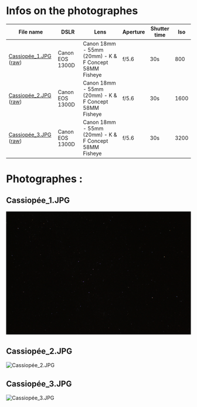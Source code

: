 # Infos on the photographes

| File name           | DSLR                   | Lens                                                  | Aperture | Shutter time| Iso |
| ------------------- | ---------------------- | ----------------------------------------------------- | -------- | ----------- | --- |
|[Cassiopée_1.JPG](https://github.com/RedGl0w/photograph/blob/master/astro/Cassiop%C3%A9e/Cassiop%C3%A9e_1.JPG) ([raw](https://raw.githubusercontent.com/RedGl0w/photograph/master/astro/Cassiop%C3%A9e/Cassiop%C3%A9e_1.JPG))|Canon EOS 1300D         |Canon 18mm - 55mm (20mm) - K & F Concept 58MM Fisheye   |f/5.6       |30s         | 800 |
|[Cassiopée_2.JPG](https://github.com/RedGl0w/photograph/blob/master/astro/Cassiop%C3%A9e/Cassiop%C3%A9e_2.JPG) ([raw](https://raw.githubusercontent.com/RedGl0w/photograph/master/astro/Cassiop%C3%A9e/Cassiop%C3%A9e_2.JPG))|Canon EOS 1300D         |Canon 18mm - 55mm (20mm) - K & F Concept 58MM Fisheye   |f/5.6       |30s         | 1600 |
|[Cassiopée_3.JPG](https://github.com/RedGl0w/photograph/blob/master/astro/Cassiop%C3%A9e/Cassiop%C3%A9e_3.JPG) ([raw](https://raw.githubusercontent.com/RedGl0w/photograph/master/astro/Cassiop%C3%A9e/Cassiop%C3%A9e_3.JPG))|Canon EOS 1300D         |Canon 18mm - 55mm (20mm) - K & F Concept 58MM Fisheye   |f/5.6       |30s         | 3200 |

# Photographes :

## Cassiopée_1.JPG

![Cassiopée_1.JPG](https://raw.githubusercontent.com/RedGl0w/photograph/master/astro/Cassiop%C3%A9e/Cassiop%C3%A9e_1.JPG "Cassiopée_1.JPG")

## Cassiopée_2.JPG

![Cassiopée_2.JPG](https://raw.githubusercontent.com/RedGl0w/photograph/master/astro/Cassiop%C3%A9e/Cassiop%C3%A9e_2.JPG "Cassiopée_1.JPG")

## Cassiopée_3.JPG

![Cassiopée_3.JPG](https://raw.githubusercontent.com/RedGl0w/photograph/master/astro/Cassiop%C3%A9e/Cassiop%C3%A9e_3.JPG "Cassiopée_1.JPG")
